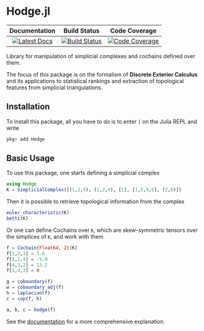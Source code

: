 # Hodge.jl

| **Documentation** | **Build Status** | **Code Coverage** |
|:-----------------:|:----------------:|:-----------------:|
| [![Latest Docs][docs-dev-img]][docs-dev-url] | [![Build Status][build-img]][build-url] | [![Code Coverage][codecov-img]][codecov-url] |

Library for manipulation of simplicial complexes
and cochains defined over them.

The focus of this package is on the formalism of
**Discrete Exterior Calculus**
and its applications to statistical rankings
and extraction of topological features from simplicial triangulations.

## Installation
To install this package, all you have to do is to enter `]` on the Julia REPL and write
```julia
pkg> add Hodge
```

## Basic Usage
To use this package,
one starts defining a simplicial complex
```julia
using Hodge
K = SimplicialComplex([(1,2,3), (1,2,4), [1], [1,5,9,6], (2,6)])
```

Then it is possible to retrieve topological information from the complex
```julia
euler_characteristic(K)
betti(K)
```

Or one can define Cochains over `K`,
which are skew-symmetric tensors over the simplices of `K`,
and work with them
```julia
f = Cochain{Float64, 2}(K)
f[1,2,3] = 3.0
f[1,2,4] = -5.9
f[4,3,2] = 13.2
f[1,4,3] = π

g = coboundary(f)
w = coboundary_adj(f)
h = laplacian(f)
c = cup(f, h)

a, b, c = hodge(f)
```

See the [documentation][docs-dev-url] for a more comprehensive explanation.


[docs-dev-img]: https://img.shields.io/badge/docs-dev-blue.svg
[docs-dev-url]: https://iagoleal.github.io/Hodge.jl/dev/

[build-img]: https://travis-ci.org/iagoleal/Hodge.jl.svg?branch=master
[build-url]: https://travis-ci.org/iagoleal/Hodge.jl

[codecov-img]: https://codecov.io/github/iagoleal/Hodge.jl/coverage.svg?branch=master
[codecov-url]: https://codecov.io/github/iagoleal/Hodge.jl?branch=master
